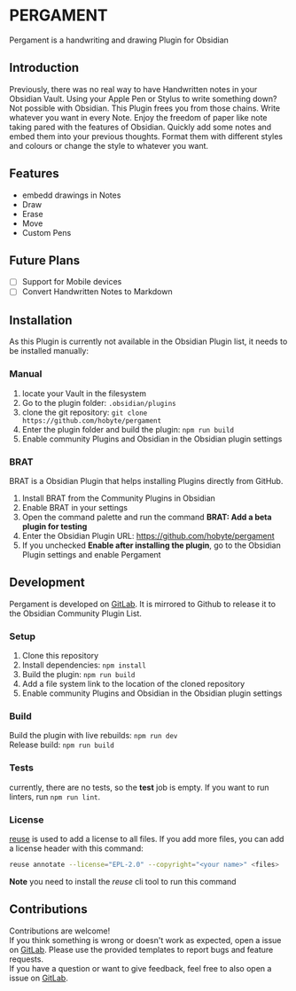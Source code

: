 <!--
SPDX-FileCopyrightText: 2024 hobyte

SPDX-License-Identifier: EPL-2.0
-->

# PERGAMENT

Pergament is a handwriting and drawing Plugin for Obsidian

## Introduction

Previously, there was no real way to have Handwritten notes in your Obsidian Vault. Using your Apple Pen or Stylus to write something down? Not possible with Obsidian. This Plugin frees you from those chains. Write whatever you want in every Note. Enjoy the freedom of paper like note taking pared with the features of Obsidian. Quickly add some notes and embed them into your previous thoughts. Format them with different styles and colours or change the style to whatever you want.

## Features

- embedd drawings in Notes
- Draw
- Erase
- Move
- Custom Pens

## Future Plans

- [ ] Support for Mobile devices
- [ ] Convert Handwritten Notes to Markdown

## Installation

As this Plugin is currently not available in the Obsidian Plugin list, it needs to be installed manually:

### Manual

1. locate your Vault in the filesystem
2. Go to the plugin folder: `.obsidian/plugins`
3. clone the git repository: `git clone https://github.com/hobyte/pergament`
4. Enter the plugin folder and build the plugin: `npm run build`
5. Enable community Plugins and Obsidian in the Obsidian plugin settings

### BRAT

BRAT is a Obsidian Plugin that helps installing Plugins directly from GitHub.

1. Install BRAT from the Community Plugins in Obsidian
2. Enable BRAT in your settings
3. Open the command palette and run the command **BRAT: Add a beta plugin for testing**
4. Enter the Obsidian Plugin URL: https://github.com/hobyte/pergament
5. If you unchecked **Enable after installing the plugin**, go to the Obsidian Plugin settings and enable Pergament

## Development

Pergament is developed on [GitLab](https://gitlab.com/Hobyte/pergament). It is mirrored to Github to release it to the Obsidian Community Plugin List.

### Setup

1. Clone this repository
2. Install dependencies: `npm install`
3. Build the plugin: `npm run build`
4. Add a file system link to the location of the cloned repository
5. Enable community Plugins and Obsidian in the Obsidian plugin settings

### Build

Build the plugin with live rebuilds: `npm run dev`  
Release build: `npm run build`

### Tests

currently, there are no tests, so the **test** job is empty. If you want to run linters, run `npm run lint`.

### License

[reuse](https://reuse.software/) is used to add a license to all files. If you add more files, you can add a license header with this command:
```bash
reuse annotate --license="EPL-2.0" --copyright="<your name>" <files>
```
**Note** you need to install the *reuse* cli tool to run this command

## Contributions

Contributions are welcome!  
If you think something is wrong or doesn't work as expected, open a issue on [GitLab](https://gitlab.com/Hobyte/pergament/-/issues/new). Please use the provided templates to report bugs and feature requests.  
If you have a question or want to give feedback, feel free to also open a issue on [GitLab](https://gitlab.com/Hobyte/pergament/-/issues/new).
